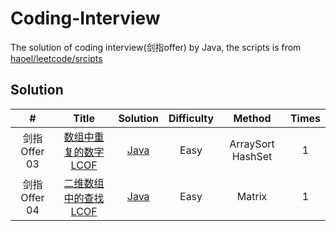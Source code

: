 # Coding-Interview
The solution of coding interview(剑指offer) by Java, the scripts is from [haoel/leetcode/srcipts](<https://github.com/haoel/leetcode>)

## Solution
| #    | Title                                                   | Solution | Difficulty | Method| Times |
| :----: | :-------------------------------------------------------: | :--------: | :----------: | :--------: | :----------: |
|剑指 Offer 03|[数组中重复的数字 LCOF](https://leetcode-cn.com/problems/shu-zu-zhong-zhong-fu-de-shu-zi-lcof/) | [Java](algorithms/java/ch3_01DuplicationInArray/DuplicationInArray.java)|Easy|ArraySort HashSet|1|
|剑指 Offer 04|[二维数组中的查找 LCOF](https://leetcode-cn.com/problems/er-wei-shu-zu-zhong-de-cha-zhao-lcof/) | [Java](./algorithms/java/ch04FindInPartiallySortedMatrix/FindInPartiallySortedMatrix.java)|Easy|Matrix|1|
